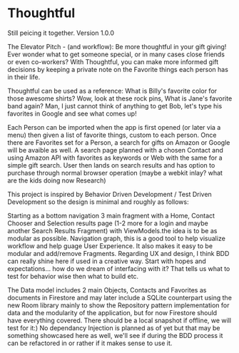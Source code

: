 # Thoughtful
Still peicing it together.
Version 1.0.0

The Elevator Pitch - (and workflow):
Be more thoughtful in your gift giving! 
Ever wonder what to get someone special, or in many cases close friends or even co-workers?
With Thoughtful, you can make more informed gift decisions by keeping a private note on the Favorite things each person has in their life.

Thoughtful can be used as a reference:
What is Billy's favorite color for those awesome shirts? 
Wow, look at these rock pins, What is Jane's favorite band again?
Man, I just cannot think of anything to get Bob, let's type his favorites in Google and see what comes up!

Each Person can be imported when the app is first opened (or later via a menu) then given a list of favorite things, custom to each person.
Once there are Favorites set for a Person, a search for gifts on Amazon or Google will be avaible as well.
A search page planned with a chosen Contact and using Amazon API with favorites as keywords or Web with the same for a simple gift search.
User then lands on search results and has option to purchase through normal browser operation (maybe a webkit inlay? what are the kids doing now Research)

This project is inspired by Behavior Driven Development / Test Driven Development so the design is minimal and roughly as follows:
  
  Starting as a bottom navigation 3 main fragment with a Home, Contact Chooser and Selection results page (1-2 more for a login and maybe another Search Results Fragment) with ViewModels.the idea is to be as modular as possible.
Navigation graph, this is a good tool to help visualize workflow and help guage User Experience.
It also makes it easy to be modular and add/remove Fragments.
Regarding UX and design, I think BDD can really shine here if used in a creative way. 
Start with hopes and expectations... how do we dream of interfacing with it?
That tells us what to test for behavior wise then what to build etc.

The Data model includes 2 main Objects, Contacts and Favorites as documents in Firestore and may later include a SQLite counterpart using the new Room library mainly to show the Repository pattern implementation for data and the modularity of the application, but for now Firestore should have everything covered. There should be a local snapshot if offline, we will test for it:)
No dependancy Injection is planned as of yet but that may be something showcased here as well, we'll see if during the BDD process it can be refactored in or rather if it makes sense to use it.
